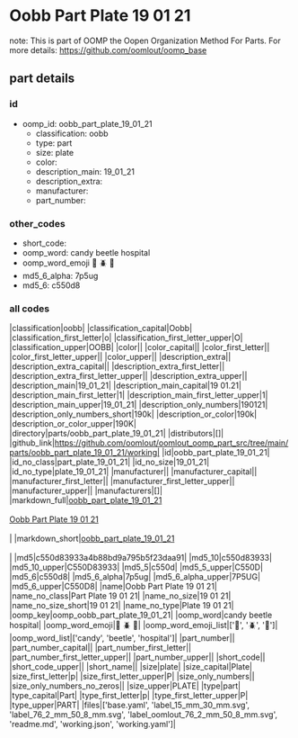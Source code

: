 # Oobb Part Plate 19 01 21  

note: This is part of OOMP the Oopen Organization Method For Parts. For more details: https://github.com/oomlout/oomp_base

##  part details





### id
* oomp_id: oobb_part_plate_19_01_21
  * classification: oobb
  * type: part
  * size: plate
  * color: 
  * description_main: 19_01_21
  * description_extra: 
  * manufacturer: 
  * part_number: 

### other_codes
* short_code: 
* oomp_word: candy beetle hospital
* oomp_word_emoji :candy: :beetle: :hospital:
* md5_6_alpha: 7p5ug
* md5_6: c550d8

### all codes 
|classification|oobb|
|classification_capital|Oobb|
|classification_first_letter|o|
|classification_first_letter_upper|O|
|classification_upper|OOBB|
|color||
|color_capital||
|color_first_letter||
|color_first_letter_upper||
|color_upper||
|description_extra||
|description_extra_capital||
|description_extra_first_letter||
|description_extra_first_letter_upper||
|description_extra_upper||
|description_main|19_01_21|
|description_main_capital|19 01.21|
|description_main_first_letter|1|
|description_main_first_letter_upper|1|
|description_main_upper|19_01_21|
|description_only_numbers|190121|
|description_only_numbers_short|190k|
|description_or_color|190k|
|description_or_color_upper|190K|
|directory|parts/oobb_part_plate_19_01_21|
|distributors|[]|
|github_link|https://github.com/oomlout/oomlout_oomp_part_src/tree/main/parts/oobb_part_plate_19_01_21/working|
|id|oobb_part_plate_19_01_21|
|id_no_class|part_plate_19_01_21|
|id_no_size|19_01_21|
|id_no_type|plate_19_01_21|
|manufacturer||
|manufacturer_capital||
|manufacturer_first_letter||
|manufacturer_first_letter_upper||
|manufacturer_upper||
|manufacturers|[]|
|markdown_full|[oobb_part_plate_19_01_21](https://github.com/oomlout/oomlout_oomp_part_src/tree/main/parts/oobb_part_plate_19_01_21/working)<br>[](https://github.com/oomlout/oomlout_oomp_part_src/tree/main/parts/oobb_part_plate_19_01_21/working)<br>[Oobb Part Plate 19 01 21](https://github.com/oomlout/oomlout_oomp_part_src/tree/main/parts/oobb_part_plate_19_01_21/working)<br><br>|
|markdown_short|[oobb_part_plate_19_01_21](https://github.com/oomlout/oomlout_oomp_part_src/tree/main/parts/oobb_part_plate_19_01_21/working)<br><br>|
|md5|c550d83933a4b88bd9a795b5f23daa91|
|md5_10|c550d83933|
|md5_10_upper|C550D83933|
|md5_5|c550d|
|md5_5_upper|C550D|
|md5_6|c550d8|
|md5_6_alpha|7p5ug|
|md5_6_alpha_upper|7P5UG|
|md5_6_upper|C550D8|
|name|Oobb Part Plate 19 01 21|
|name_no_class|Part Plate 19 01 21|
|name_no_size|19 01 21|
|name_no_size_short|19 01 21|
|name_no_type|Plate 19 01 21|
|oomp_key|oomp_oobb_part_plate_19_01_21|
|oomp_word|candy beetle hospital|
|oomp_word_emoji|:candy: :beetle: :hospital:|
|oomp_word_emoji_list|[':candy:', ':beetle:', ':hospital:']|
|oomp_word_list|['candy', 'beetle', 'hospital']|
|part_number||
|part_number_capital||
|part_number_first_letter||
|part_number_first_letter_upper||
|part_number_upper||
|short_code||
|short_code_upper||
|short_name||
|size|plate|
|size_capital|Plate|
|size_first_letter|p|
|size_first_letter_upper|P|
|size_only_numbers||
|size_only_numbers_no_zeros||
|size_upper|PLATE|
|type|part|
|type_capital|Part|
|type_first_letter|p|
|type_first_letter_upper|P|
|type_upper|PART|
|files|['base.yaml', 'label_15_mm_30_mm.svg', 'label_76_2_mm_50_8_mm.svg', 'label_oomlout_76_2_mm_50_8_mm.svg', 'readme.md', 'working.json', 'working.yaml']|
